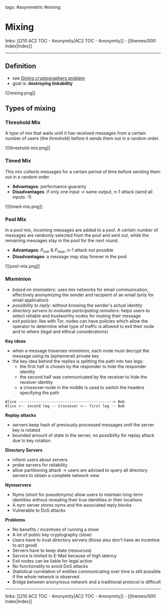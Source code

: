 tags: #asymmetric #mixing

# Mixing

links: [[210 AC2 TOC - Anonymity|AC2 TOC - Anonymity]] - [[themes/000 Index|Index]]

---

## Definition

- see [Dining cryptographers problem](https://en.wikipedia.org/wiki/Dining_cryptographers_problem)
- goal is: **destroying linkability**

![[mixing.png]]

## Types of mixing

### Threshold Mix

A type of mix that waits until it has received messages from a certain number of users (the threshold) before it sends them out in a random order.

![[threshold-mix.png]]

### Timed Mix

This mix collects messages for a certain period of time before sending them out in a random order.

- **Advantages**: performance guaranty
- **Disadvantages**: if only one input $\rightarrow$ same output, n-1 attack (send all inputs -1)

![[timed-mix.png]]

### Pool Mix

In a pool mix, incoming messages are added to a pool. A certain number of messages are randomly selected from the pool and sent out, while the remaining messages stay in the pool for the next round.

- **Advantages**: $P_{min}$ & $P_{max}$, n-1 attack not possible
- **Disadvantages**: a message may stay forever in the pool

![[pool-mix.png]]

### Mixminion

- *based on mixmailers*: uses mix networks for email communication, effectively anonymizing the sender and recipient of an email (only for email application)
- *possibility to reply*: without knowing the sender's actual identity
- *directory servers to evaluate participating remailers*: helps users to select reliable and trustworthy nodes for routing their message
- *exit policies*: like with Tor, nodes can have policies which allow the operator to determine what type of traffic is allowed to exit their node and to where (legal and ethical considerations)

**Key ideas**

- when a message traverses mixminion, each node must decrypt the message using its (ephemeral) private key
- the key idea behind the replies is splitting the path into two legs:
	- the first half is chosen by the responder to hide the responder identity
	- ﻿﻿the second half was communicated by the receiver to hide the receiver identity
	- ﻿﻿a crossover-node in the middle is used to switch the headers specifying the path

```
Alice -------------------------------------------> Bob
Alice <-- second leg -- Crossover <-- first leg -- Bob
```

**Replay attacks**

- servers keep hash of previously processed messages until the server key is rotated
- bounded amount of state in the server, no possibility for replay attack due to key rotation

**Directory Servers**

- inform users about servers
- probe servers for reliability
- allow partitioning attack $\rightarrow$ users are advised to query all directory servers to obtain a complete network view

**Nymservers**

- Nyms (short for pseudonyms) allow users to maintain long-term identities without revealing their true identities or their locations
- A nym server stores nyms and the associated reply blocks
- Vulnerable to DoS attacks

**Problems**

- No benefits / incentives of running a mixer
- A lot of public key cryptography (slow)
- Users have to trust directory servers (those also don't have an incentive to act good)
- Servers have to keep state (resources)
- Service is limited to E-Mail because of high latency
- Exit nodes can be liable for legal action
- No functionality to avoid DoS attacks
- Statistical correlation of entities communicating over time is still possible if the whole network is observed
- Bridge between anonymous network and a traditional protocol is difficult

---
links: [[210 AC2 TOC - Anonymity|AC2 TOC - Anonymity]] - [[themes/000 Index|Index]]